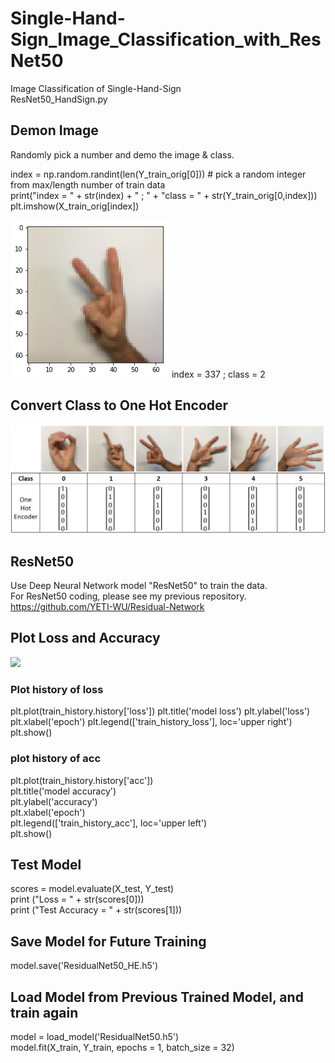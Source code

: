 # Single-Hand-Sign_Image_Classification_with_ResNet50  
Image Classification of Single-Hand-Sign  
ResNet50_HandSign.py  
  
## Demon Image  
Randomly pick a number and demo the image & class. 
  
index = np.random.randint(len(Y_train_orig[0])) # pick a random integer from max/length number of train data  
print("index = " + str(index) + " ; " + "class = " + str(Y_train_orig[0,index]))  
plt.imshow(X_train_orig[index])  
  
![](images/DemoIamge_index337class2.png)
index = 337 ; class = 2 
  
  
## Convert Class to One Hot Encoder  
![](images/sign_class.png)  
  
  
## ResNet50  
Use Deep Neural Network model "ResNet50" to train the data.  
For ResNet50 coding, please see my previous repository.  
https://github.com/YETI-WU/Residual-Network  
  
  
## Plot Loss and Accuracy 
![](images/)  
### Plot history of loss
plt.plot(train_history.history['loss'])
plt.title('model loss')
plt.ylabel('loss')
plt.xlabel('epoch')
plt.legend(['train_history_loss'], loc='upper right')
plt.show()

### plot history of acc
plt.plot(train_history.history['acc'])  
plt.title('model accuracy')  
plt.ylabel('accuracy')  
plt.xlabel('epoch')  
plt.legend(['train_history_acc'], loc='upper left')  
plt.show()  

  
  
## Test Model
scores = model.evaluate(X_test, Y_test)  
print ("Loss = " + str(scores[0]))  
print ("Test Accuracy = " + str(scores[1]))  

## Save Model for Future Training  
model.save('ResidualNet50_HE.h5')  

## Load Model from Previous Trained Model, and train again  
model = load_model('ResidualNet50.h5')  
model.fit(X_train, Y_train, epochs = 1, batch_size = 32)  
  
  
  
